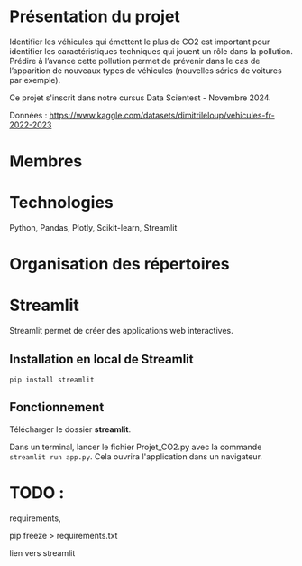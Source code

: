 # Présentation du projet
Identifier les véhicules qui émettent le plus de CO2 est important pour identifier les caractéristiques techniques qui jouent un rôle dans la pollution. 
Prédire à l’avance cette pollution permet de prévenir dans le cas de l’apparition de nouveaux types de véhicules (nouvelles séries de voitures par exemple).

Ce projet s'inscrit dans notre cursus Data Scientest - Novembre 2024.

Données : https://www.kaggle.com/datasets/dimitrileloup/vehicules-fr-2022-2023

# Membres

# Technologies
Python, Pandas, Plotly, Scikit-learn, Streamlit

# Organisation des répertoires

# Streamlit
Streamlit permet de créer des applications web interactives.
## Installation en local de Streamlit
```pip install streamlit```
## Fonctionnement
Télécharger le dossier **streamlit**.

Dans un terminal, lancer le fichier Projet_CO2.py avec la commande `streamlit run app.py`. Cela ouvrira l'application dans un navigateur.

# TODO : 
requirements,

pip freeze > requirements.txt

lien vers streamlit
